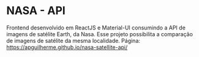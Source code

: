 # NASA - API

Frontend desenvolvido em ReactJS e Material-UI consumindo a API de imagens de satélite Earth, da Nasa. Esse projeto possibilita a comparação de imagens de satélite da mesma localidade. Página: https://apguilherme.github.io/nasa-satellite-api/

